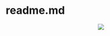# readme.md
 <div align="center"> <img src="![github-header-image](https://github.com/NaeemSutton/readme.md/assets/107595797/698e9f68-0f0e-4e83-8dd2-96129e0ea19c)"
> </div>
